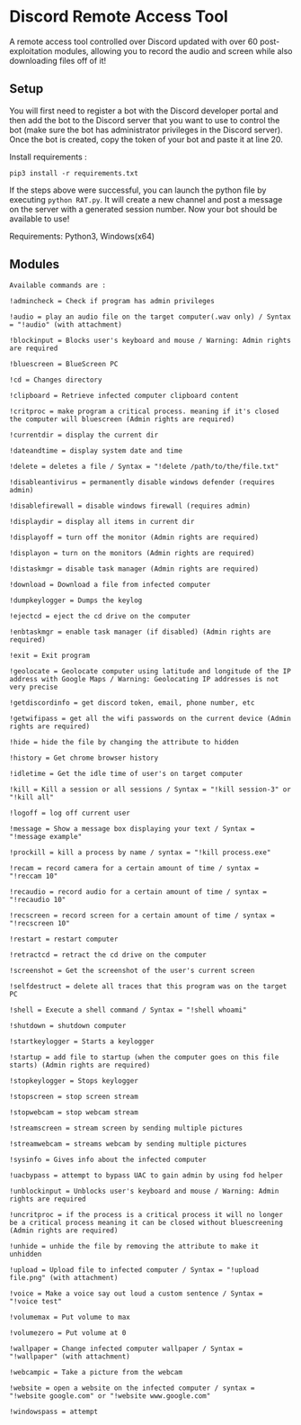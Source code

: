# Discord Remote Access Tool

A remote access tool controlled over Discord updated with over 60 post-exploitation modules, allowing you to record the audio and screen while also downloading files off of it!

## Setup
You will first need to register a bot with the Discord developer portal and then add the bot to the Discord server that you want to use to control the bot (make sure the bot has administrator privileges in the Discord server).
Once the bot is created, copy the token of your bot and paste it at line 20.

Install requirements :
```
pip3 install -r requirements.txt
```
If the steps above were successful, you can launch the python file by executing ```python RAT.py```. It will create a new channel and post a message on the server with a generated session number.
Now your bot should be available to use! 

Requirements:
Python3, Windows(x64)

## Modules
```
Available commands are :

!admincheck = Check if program has admin privileges

!audio = play an audio file on the target computer(.wav only) / Syntax = "!audio" (with attachment)

!blockinput = Blocks user's keyboard and mouse / Warning: Admin rights are required

!bluescreen = BlueScreen PC

!cd = Changes directory

!clipboard = Retrieve infected computer clipboard content

!critproc = make program a critical process. meaning if it's closed the computer will bluescreen (Admin rights are required)

!currentdir = display the current dir

!dateandtime = display system date and time

!delete = deletes a file / Syntax = "!delete /path/to/the/file.txt"

!disableantivirus = permanently disable windows defender (requires admin)

!disablefirewall = disable windows firewall (requires admin)

!displaydir = display all items in current dir

!displayoff = turn off the monitor (Admin rights are required)

!displayon = turn on the monitors (Admin rights are required)

!distaskmgr = disable task manager (Admin rights are required)

!download = Download a file from infected computer

!dumpkeylogger = Dumps the keylog

!ejectcd = eject the cd drive on the computer

!enbtaskmgr = enable task manager (if disabled) (Admin rights are required)

!exit = Exit program

!geolocate = Geolocate computer using latitude and longitude of the IP address with Google Maps / Warning: Geolocating IP addresses is not very precise

!getdiscordinfo = get discord token, email, phone number, etc

!getwifipass = get all the wifi passwords on the current device (Admin rights are required)

!hide = hide the file by changing the attribute to hidden

!history = Get chrome browser history

!idletime = Get the idle time of user's on target computer

!kill = Kill a session or all sessions / Syntax = "!kill session-3" or "!kill all"

!logoff = log off current user

!message = Show a message box displaying your text / Syntax = "!message example"

!prockill = kill a process by name / syntax = "!kill process.exe"

!recam = record camera for a certain amount of time / syntax = "!reccam 10"

!recaudio = record audio for a certain amount of time / syntax = "!recaudio 10"

!recscreen = record screen for a certain amount of time / syntax = "!recscreen 10"

!restart = restart computer

!retractcd = retract the cd drive on the computer

!screenshot = Get the screenshot of the user's current screen

!selfdestruct = delete all traces that this program was on the target PC

!shell = Execute a shell command / Syntax = "!shell whoami"

!shutdown = shutdown computer

!startkeylogger = Starts a keylogger

!startup = add file to startup (when the computer goes on this file starts) (Admin rights are required)

!stopkeylogger = Stops keylogger

!stopscreen = stop screen stream

!stopwebcam = stop webcam stream

!streamscreen = stream screen by sending multiple pictures

!streamwebcam = streams webcam by sending multiple pictures

!sysinfo = Gives info about the infected computer

!uacbypass = attempt to bypass UAC to gain admin by using fod helper

!unblockinput = Unblocks user's keyboard and mouse / Warning: Admin rights are required

!uncritproc = if the process is a critical process it will no longer be a critical process meaning it can be closed without bluescreening (Admin rights are required)

!unhide = unhide the file by removing the attribute to make it unhidden

!upload = Upload file to infected computer / Syntax = "!upload file.png" (with attachment)

!voice = Make a voice say out loud a custom sentence / Syntax = "!voice test"

!volumemax = Put volume to max

!volumezero = Put volume at 0

!wallpaper = Change infected computer wallpaper / Syntax = "!wallpaper" (with attachment)

!webcampic = Take a picture from the webcam

!website = open a website on the infected computer / syntax = "!website google.com" or "!website www.google.com"

!windowspass = attempt
```

